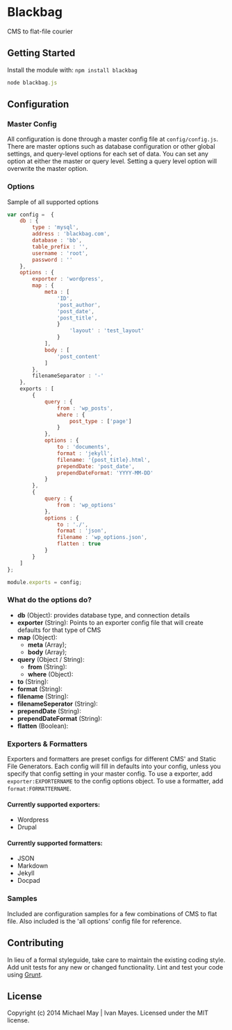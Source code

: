 # Blackbag

CMS to flat-file courier

## Getting Started
Install the module with: `npm install blackbag`

```javascript
node blackbag.js
```

## Configuration
### Master Config
All configuration is done through a master config file at  `config/config.js`.  There are master options such as database configuration or other global settings, and query-level options for each set of data.  You can set any option at either the master or query level.  Setting a query level option will overwrite the master option.

### Options
Sample of all supported options

```javascript
var config =  {
	db : {
		type : 'mysql',
		address : 'blackbag.com',
		database : 'bb',
		table_prefix : '',
		username : 'root',
		password : ''
	},
	options : {
		exporter : 'wordpress',
		map : {
			meta : [
				'ID',
				'post_author',
				'post_date',
				'post_title',
		        }
					'layout' : 'test_layout'
				}
			],
			body : [
				'post_content'
			]
		},
		filenameSeparator : '-'
	},
	exports : [
		{
			query : {
				from : 'wp_posts',
				where : {
					post_type : ['page']
				}
			},
			options : {
				to : 'documents',
				format : 'jekyll',
				filename: '{post_title}.html',
				prependDate: 'post_date',
				prependDateFormat: 'YYYY-MM-DD'
			}
		},
		{
			query : {
				from : 'wp_options'
			},
			options : {
				to : './',
				format : 'json',
				filename : 'wp_options.json',
				flatten : true
			}
		}
	]
};

module.exports = config;
```
### What do the options do?

* **db** (Object): provides database type, and connection details
* **exporter** (String): Points to an exporter config file that will create defaults for that type of CMS
* **map** (Object):
	* **meta** (Array);
	* **body** (Array);
* **query** (Object / String):
	* **from** (String):
	* **where** (Object): 
* **to** (String):
* **format** (String):
* **filename** (String):
* **filenameSeperator** (String):
* **prependDate** (String):
* **prependDateFormat** (String):
* **flatten** (Boolean):

### Exporters & Formatters
Exporters and formatters are preset configs for different CMS' and Static File Generators.  Each config will fill in defaults into your config, unless you specify that config setting in your master config.  To use a exporter, add `exporter:EXPORTERNAME` to the config options object.  To use a formatter, add `format:FORMATTERNAME`.

#### Currently supported exporters:
* Wordpress
* Drupal

#### Currently supported formatters:
* JSON
* Markdown
* Jekyll
* Docpad

### Samples
Included are configuration samples for a few combinations of CMS to flat file.  Also included is the 'all options' config file for reference.


## Contributing
In lieu of a formal styleguide, take care to maintain the existing coding style. Add unit tests for any new or changed functionality. Lint and test your code using [Grunt](http://gruntjs.com/).

## License
Copyright (c) 2014 Michael May | Ivan Mayes. Licensed under the MIT license.
